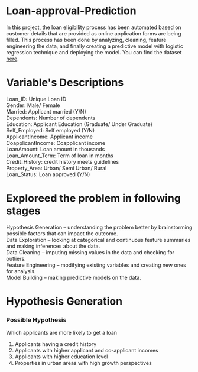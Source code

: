 # Loan-approval-Prediction
In this project, the loan eligibility process has been automated based on customer details that are provided as online application forms are being filled. This process has been done by analyzing, cleaning, feature engineering the data, and finally creating a predictive model with logistic regression technique and deploying the model. 
You can find the dataset [here](https://drive.google.com/file/d/1h_jl9xqqqHflI5PsuiQd_soNYxzFfjKw/view?usp=sharing).

# Variable's Descriptions

Loan_ID:  Unique Loan ID     
Gender:   Male/ Female    
Married:   Applicant married (Y/N)     
Dependents:   Number of dependents     
Education: 	Applicant Education (Graduate/ Under Graduate)    
Self_Employed: 	Self employed (Y/N)     
ApplicantIncome: 	Applicant income      
CoapplicantIncome: 	Coapplicant income      
LoanAmount: 	Loan amount in thousands      
Loan_Amount_Term: 	Term of loan in months     
Credit_History: 	credit history meets guidelines      
Property_Area: 	Urban/ Semi Urban/ Rural       
Loan_Status: 	Loan approved (Y/N)       

# Exploreed the problem in following stages

 Hypothesis Generation – understanding the problem better by brainstorming possible factors that can impact the outcome.     
 Data Exploration – looking at categorical and continuous feature summaries and making inferences about the data.       
 Data Cleaning – imputing missing values in the data and checking for outliers.        
 Feature Engineering – modifying existing variables and creating new ones for analysis.        
 Model Building – making predictive models on the data.     
    
# Hypothesis Generation

### Possible Hypothesis
Which applicants are more likely to get a loan

1. Applicants having a credit history 
2. Applicants with higher applicant and co-applicant incomes
3. Applicants with higher education level
4. Properties in urban areas with high growth perspectives
